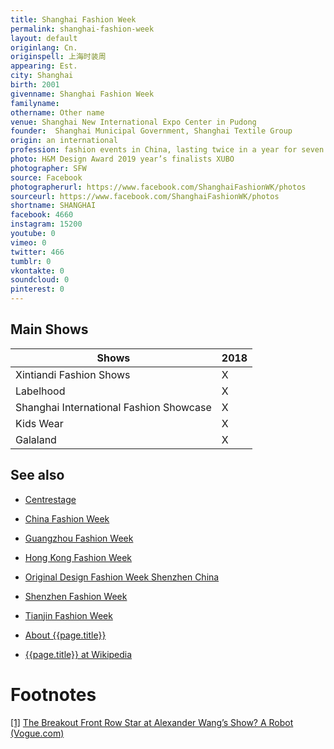 ```yaml
---
title: Shanghai Fashion Week
permalink: shanghai-fashion-week
layout: default
originlang: Cn.
originspell: 上海时装周
appearing: Est.
city: Shanghai
birth: 2001
givenname: Shanghai Fashion Week
familyname:
othername: Other name
venue: Shanghai New International Expo Center in Pudong
founder:  Shanghai Municipal Government, Shanghai Textile Group
origin: an international
profession: fashion events in China, lasting twice in a year for seven days which is a part of Shanghai International Fashion Culture Festival which usually lasts for a month, also in 2013 Mode Shanghai collaborated with ENK International, the leading fashion apparel trade show producers headquartered in New York City
photo: H&M Design Award 2019 year’s finalists XUBO
photographer: SFW
source: Facebook
photographerurl: https://www.facebook.com/ShanghaiFashionWK/photos
sourceurl: https://www.facebook.com/ShanghaiFashionWK/photos
shortname: SHANGHAI
facebook: 4660
instagram: 15200
youtube: 0
vimeo: 0
twitter: 466
tumblr: 0
vkontakte: 0
soundcloud: 0
pinterest: 0
---
```


## Main Shows

|Shows|2018|
|-|-|
|Xintiandi Fashion Shows|X|
|Labelhood|X|
|Shanghai International Fashion Showcase|X|
|Kids Wear|X|
|Galaland|X|

## See also

+ [Centrestage](fashion-weeks-around-the-world)
+ [China Fashion Week](fashion-weeks-around-the-world)
+ [Guangzhou Fashion Week](fashion-weeks-around-the-world)
+ [Hong Kong Fashion Week](fashion-weeks-around-the-world)
+ [Original Design Fashion Week Shenzhen China](fashion-weeks-around-the-world)
+ [Shenzhen Fashion Week](fashion-weeks-around-the-world)
+ [Tianjin Fashion Week](fashion-weeks-around-the-world)

+ [About {{page.title}}](index)
+ [{{page.title}} at Wikipedia](index)

# Footnotes

[[1]](#a1) <span id="f1"></span> [The Breakout Front Row Star at Alexander Wang’s Show? A Robot (Vogue.com)](https://www.vogue.com/article/sophia-robot-front-row-alexander-wang-fall-2019-show)
